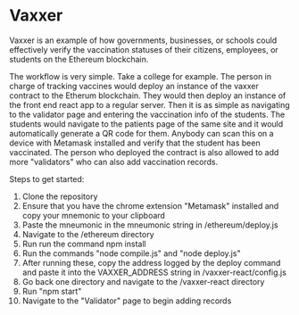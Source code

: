 # Vaxxer

Vaxxer is an example of how governments, businesses, or schools could effectively verify the vaccination statuses of their citizens, employees, or students on the Ethereum blockchain.

The workflow is very simple. Take a college for example. The person in charge of tracking vaccines would deploy an instance of the vaxxer contract to the Etherum blockchain. They would then deploy an instance of the front end react app to a regular server. Then it is as simple as navigating to the validator page and entering the vaccination info of the students. The students would navigate to the patients page of the same site and it would automatically generate a QR code for them. Anybody can scan this on a device with Metamask installed and verify that the student has been vaccinated. The person who deployed the contract is also allowed to add more "validators" who can also add vaccination records. 

Steps to get started:
1. Clone the repository
2. Ensure that you have the chrome extension "Metamask" installed and copy your mnemonic to your clipboard
3. Paste the mneumonic in the mneumonic string in /ethereum/deploy.js
4. Navigate to the /ethereum directory
5. Run run the command npm install
6. Run the commands "node compile.js" and "node deploy.js"
7. After running these, copy the address logged by the deploy command and paste it into the VAXXER_ADDRESS string in /vaxxer-react/config.js
8. Go back one directory and navigate to the /vaxxer-react directory
9. Run "npm start"
10. Navigate to the "Validator" page to begin adding records 
